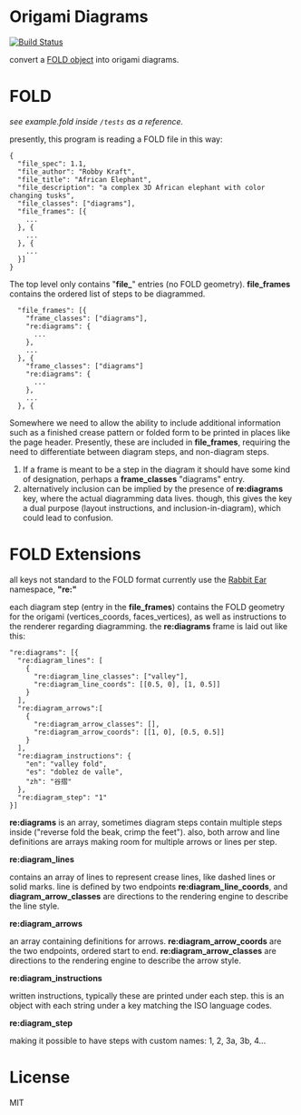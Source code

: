 # Origami Diagrams

[![Build Status](https://travis-ci.org/robbykraft/origami-diagrams.svg?branch=master)](https://travis-ci.org/robbykraft/origami-diagrams)

convert a [FOLD object](https://github.com/edemaine/fold) into origami diagrams.

# FOLD

*see example.fold inside `/tests` as a reference.*

presently, this program is reading a FOLD file in this way:

```
{
  "file_spec": 1.1,
  "file_author": "Robby Kraft",
  "file_title": "African Elephant",
  "file_description": "a complex 3D African elephant with color changing tusks",
  "file_classes": ["diagrams"],
  "file_frames": [{
    ...
  }, {
    ...
  }, {
    ...
  }]
}
```

The top level only contains "**file_**" entries (no FOLD geometry). **file_frames** contains the ordered list of steps to be diagrammed.

```
  "file_frames": [{
    "frame_classes": ["diagrams"],
    "re:diagrams": {
      ...
    },
    ...
  }, {
    "frame_classes": ["diagrams"]
    "re:diagrams": {
      ...
    },
    ...
  }, {
```
Somewhere we need to allow the ability to include additional information such as a finished crease pattern or folded form to be printed in places like the page header. Presently, these are included in **file_frames**, requiring the need to differentiate between diagram steps, and non-diagram steps.

1. If a frame is meant to be a step in the diagram it should have some kind of designation, perhaps a **frame_classes** "diagrams" entry.
2. alternatively inclusion can be implied by the presence of **re:diagrams** key, where the actual diagramming data lives. though, this gives the key a dual purpose (layout instructions, and inclusion-in-diagram), which could lead to confusion.

# FOLD Extensions

all keys not standard to the FOLD format currently use the [Rabbit Ear](https://rabbitear.org) namespace, **"re:"**

each diagram step (entry in the **file_frames**) contains the FOLD geometry for the origami (vertices_coords, faces_vertices), as well as instructions to the renderer regarding diagramming. the **re:diagrams** frame is laid out like this:

```
"re:diagrams": [{
  "re:diagram_lines": [
    {
      "re:diagram_line_classes": ["valley"],
      "re:diagram_line_coords": [[0.5, 0], [1, 0.5]]
    }
  ],
  "re:diagram_arrows":[
    {
      "re:diagram_arrow_classes": [],
      "re:diagram_arrow_coords": [[1, 0], [0.5, 0.5]]
    }
  ],
  "re:diagram_instructions": {
    "en": "valley fold",
    "es": "doblez de valle",
    "zh": "谷摺"
  },
  "re:diagram_step": "1"
}]
```

**re:diagrams** is an array, sometimes diagram steps contain multiple steps inside ("reverse fold the beak, crimp the feet"). also, both arrow and line definitions are arrays making room for multiple arrows or lines per step.

**re:diagram_lines**

contains an array of lines to represent crease lines, like dashed lines or solid marks. line is defined by two endpoints **re:diagram_line_coords**, and **diagram_arrow_classes** are directions to the rendering engine to describe the line style.

**re:diagram_arrows**

an array containing definitions for arrows. **re:diagram_arrow_coords** are the two endpoints, ordered start to end. **re:diagram_arrow_classes** are directions to the rendering engine to describe the arrow style.

**re:diagram_instructions**

written instructions, typically these are printed under each step. this is an object with each string under a key matching the ISO language codes.

**re:diagram_step**

making it possible to have steps with custom names: 1, 2, 3a, 3b, 4...

# License

MIT

